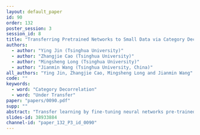 ```yaml
---
layout: default_paper
id: 90
order: 132
poster_session: 3
session_id: 8
title: "Transferring Pretrained Networks to Small Data via Category Decorrelation"
authors:
  - author: "Ying Jin (Tsinghua University)"
  - author: "Zhangjie Cao (Tsinghua University)"
  - author: "Mingsheng Long (Tsinghua University)"
  - author: "Jianmin Wang (Tsinghua University, China)"
all_authors: "Ying Jin, Zhangjie Cao, Mingsheng Long and Jianmin Wang"
code: ""
keywords:
  - word: "Category Decorrelation"
  - word: "Under Transfer"
paper: "papers/0090.pdf"
supp: ""
abstract: "Transfer learning by fine-tuning neural networks pre-trained on large-scale datasets excels at accelerating the training process and improving the model performance for the target task. Previous works have unveiled catastrophic forgetting in fine-tuning, where the model is over-transferred thus losing pre-trained knowledge, especially facing large target datasets. However, when fine-tuning pre-trained networks to small data, under transfer emerges instead, where the model sticks to the pre-trained model and learns little target knowledge. Under transfer severely restricts the wide use of fine-tuning but is still under-investigated. In this paper, we conduct an in-depth study of under transfer problem in fine-tuning and observe that when we finetune model to small data, redundant category correlation becomes stronger in the model prediction, which is a potential cause of under transfer. Based on the observation, we propose a novel regularization approach, Category Decorrelation (CatDec), to minimize category correlation in the model, which introduces a new inductive bias to strengthen the model transfer. CatDec is orthogonal to existing fine-tuning approaches and can collaborate with them to address the dilemma of catastrophic forgetting and under transfer. Experiment results demonstrate that the proposed approach can consistently improve the fine-tuning performance of various mainstream methods. Further analyses prove that CatDec alleviates redundant category correlation and helps transfer."
slides-id: 38933884
channel-id: "paper_132_P3_id_0090"
---
```

